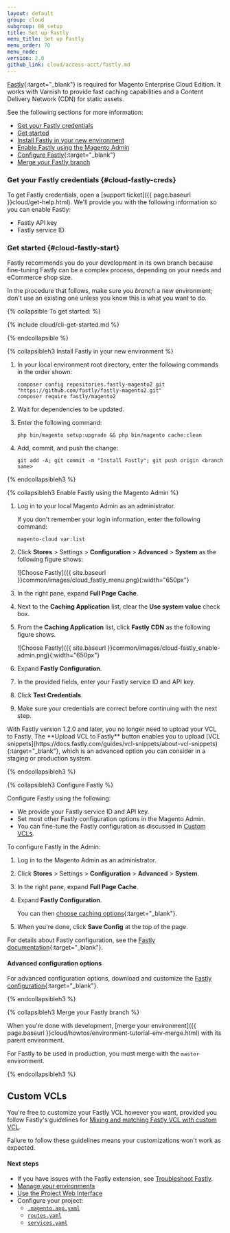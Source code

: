 ```yaml
---
layout: default
group: cloud
subgroup: 08_setup
title: Set up Fastly
menu_title: Set up Fastly
menu_order: 70
menu_node: 
version: 2.0
github_link: cloud/access-acct/fastly.md
---
```


[Fastly](https://www.fastly.com/why-fastly){:target="_blank"} is required for Magento Enterprise Cloud Edition. It works with Varnish to provide fast caching capabilities and a Content Delivery Network (CDN) for static assets.

See the following sections for more information:

*	[Get your Fastly credentials](#cloud-fastly-creds)
*	[Get started](#cloud-fastly-start)
*	[Install Fastly in your new environment](#cloud-fastly-setup)
*	[Enable Fastly using the Magento Admin](#cloud-fastly-admin)
*	[Configure Fastly](https://github.com/fastly/fastly-magento2/blob/master/Documentation/CONFIGURATION.md#further-configuration-options){:target="_blank"}
*	[Merge your Fastly branch](#cloud-fastly-merge)

### Get your Fastly credentials {#cloud-fastly-creds}
To get Fastly credentials, open a [support ticket]({{ page.baseurl }}cloud/get-help.html). We'll provide you with the following information so you can enable Fastly:

*	Fastly API key
*	Fastly service ID

### Get started {#cloud-fastly-start}
Fastly recommends you do your development in its own branch because fine-tuning Fastly can be a complex process, depending on your needs and eCommerce shop size.

In the procedure that follows, make sure you *branch* a new environment; don't use an existing one unless you know this is what you want to do.

{% collapsible To get started: %}

{% include cloud/cli-get-started.md %}

{% endcollapsible %}

<p id="cloud-fastly-setup">{% collapsibleh3 Install Fastly in your new environment %}

1.	In your local environment root directory, enter the following commands in the order shown:

		composer config repositories.fastly-magento2 git "https://github.com/fastly/fastly-magento2.git"
		composer require fastly/magento2

2.	Wait for dependencies to be updated.
3.	Enter the following command:

		php bin/magento setup:upgrade && php bin/magento cache:clean
3.	Add, commit, and push the change:

		git add -A; git commit -m "Install Fastly"; git push origin <branch name>

{% endcollapsibleh3 %}

<p id="cloud-fastly-admin">{% collapsibleh3 Enable Fastly using the Magento Admin %}


1.	Log in to your local Magento Admin as an administrator. 

	If you don't remember your login information, enter the following command:

		magento-cloud var:list
2.	Click **Stores** > Settings > **Configuration** > **Advanced** > **System** as the following figure shows:

	![Choose Fastly]({{ site.baseurl }}common/images/cloud_fastly_menu.png){:width="650px"}
3.	In the right pane, expand **Full Page Cache**. 
4.	Next to the **Caching Application** list, clear the **Use system value** check box.
5.	From the **Caching Application** list, click **Fastly CDN** as the following figure shows.

	![Choose Fastly]({{ site.baseurl }}common/images/cloud-fastly_enable-admin.png){:width="650px"}
6.	Expand **Fastly Configuration**.
7.	In the provided fields, enter your Fastly service ID and API key.
8.	Click **Test Credentials**.
9.	Make sure your credentials are correct before continuing with the next step.

<div class="bs-callout bs-callout-info" id="info" markdown="1">
With Fastly version 1.2.0 and later, you no longer need to upload your VCL to Fastly. The **Upload VCL to Fastly** button enables you to upload [VCL snippets](https://docs.fastly.com/guides/vcl-snippets/about-vcl-snippets){:target="_blank"}, which is an advanced option you can consider in a staging or production system.
</div>


<!-- After you receive a Magento VCL from Fastly, [upload it to your staging or production system]({{ page.baseurl }}cloud/live/stage-prod-migrate-prereq.html#cloud-live-migrate-fastly).
 -->

{% endcollapsibleh3 %}

<p id="cloud-fastly-config">{% collapsibleh3 Configure Fastly %}

Configure Fastly using the following:

*	We provide your Fastly service ID and API key.
*	Set most other Fastly configuration options in the Magento Admin.
*	You can fine-tune the Fastly configuration as discussed in [Custom VCLs](#custom-vcl).

To configure Fastly in the Admin:

1.	Log in to the Magento Admin as an administrator.
2.	Click **Stores** > Settings > **Configuration** > **Advanced** > **System**.
3.	In the right pane, expand **Full Page Cache**. 
4.	Expand **Fastly Configuration**.

	You can then [choose caching options](https://github.com/fastly/fastly-magento2/blob/master/Documentation/CONFIGURATION.md#configure-the-module){:target="_blank"}.
5.	When you're done, click **Save Config** at the top of the page.

For details about Fastly configuration, see the [Fastly documentation](https://github.com/fastly/fastly-magento2/blob/master/Documentation/CONFIGURATION.md#further-configuration-options){:target="_blank"}.

#### Advanced configuration options
For advanced configuration options, download and customize the [Fastly configuration](https://github.com/fastly/fastly-magento2/blob/master/etc/fastly.vcl){:target="_blank"}.

{% endcollapsibleh3 %}

<p id="cloud-fastly-merge">{% collapsibleh3 Merge your Fastly branch %}
	
When you're done with development, [merge your environment]({{ page.baseurl }}cloud/howtos/environment-tutorial-env-merge.html) with its parent environment.

For Fastly to be used in production, you must merge with the `master` environment.

{% endcollapsibleh3 %}

<h2 id="custom-vcl">Custom VCLs</h2>
<p>You're free to customize your Fastly VCL however you want, provided you follow Fastly's guidelines for <a href="https://docs.fastly.com/guides/vcl/mixing-and-matching-fastly-vcl-with-custom-vcl" target="_blank">Mixing and matching Fastly VCL with custom VCL</a>.

<p>Failure to follow these guidelines means your customizations won't work as expected.</p>

<h4>Next steps</h4>
<ul><li>If you have issues with the Fastly extension, see <a href="{{ page.baseurl cloud/trouble/trouble_fastly.html}}">Troubleshoot Fastly</a>.</li>
	<li><a href="{{ page.baseurl }}cloud/env/environments.html">Manage your environments</a></li>
	<li><a href="{{ page.baseurl }}cloud/project/project-webint-basic.html">Use the Project Web Interface</a></li>
	<li>Configure your project:
		<ul><li><a href="{{ page.baseurl }}cloud/project/project-conf-files_magento-app.html"><code>.magento.app.yaml</code></a></li>
			<li><a href="{{ page.baseurl}}cloud/project/project-conf-files_routes.html"><code>routes.yaml</code></a></li>
			<li><a href="{{ page.baseurl }}cloud/project/project-conf-files_services.html"><code>services.yaml</code></a></li>
		</ul>
	</li>
</ul>



